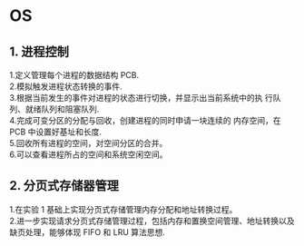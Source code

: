 # OS #
## 1. 进程控制 ##
1.定义管理每个进程的数据结构 PCB.  
2.模拟触发进程状态转换的事件.  
3.根据当前发生的事件对进程的状态进行切换，并显示出当前系统中的执 
行队列、就绪队列和阻塞队列.  
4.完成可变分区的分配与回收，创建进程的同时申请一块连续的 
内存空间，在 PCB 中设置好基址和长度.  
5.回收所有进程的空间，对空间分区的合并。  
6.可以查看进程所占的空间和系统空闲空间。

## 2. 分页式存储器管理 ##
1.在实验 1 基础上实现分页式存储管理内存分配和地址转换过程。  
2.进一步实现请求分页式存储管理过程，包括内存和置换空间管理、地址转换以及缺页处理，能够体现 FIFO 和 LRU 算法思想.